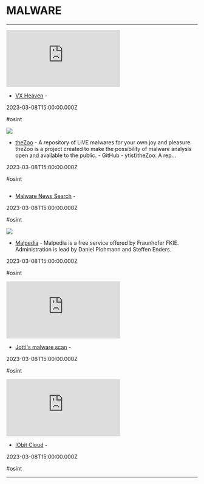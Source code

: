 # MALWARE

---

![](https://rdl.ink/render/https%3A%2F%2Fvx-underground.org%2Farchive%2FVxHeaven%2Findex.html)

- [VX Heaven](https://vx-underground.org/archive/VxHeaven/index.html) - 

2023-03-08T15:00:00.000Z

#osint

![](https://opengraph.githubassets.com/07ad629e6bc8ffd53ddceee09872d995485389b040af99ba229cb70221ae9736/ytisf/theZoo)

- [theZoo](https://github.com/ytisf/theZoo) - A repository of LIVE malwares for your own joy and pleasure. theZoo is a project created to make the possibility of malware analysis open and available to the public. - GitHub - ytisf/theZoo: A rep...

2023-03-08T15:00:00.000Z

#osint

![]()

- [Malware News Search](https://cse.google.com/cse?cx=003248445720253387346%3Aturlh5vi4xc) - 

2023-03-08T15:00:00.000Z

#osint

![](https://rdl.ink/render/https%3A%2F%2Fmalpedia.caad.fkie.fraunhofer.de)

- [Malpedia](https://malpedia.caad.fkie.fraunhofer.de) - Malpedia is a free service offered by Fraunhofer FKIE. Administration is lead by Daniel Plohmann and Steffen Enders.

2023-03-08T15:00:00.000Z

#osint

![](https://rdl.ink/render/https%3A%2F%2Fvirusscan.jotti.org)

- [Jotti's malware scan](https://virusscan.jotti.org) - 

2023-03-08T15:00:00.000Z

#osint

![](https://rdl.ink/render/https%3A%2F%2Fcloud.iobit.com%2Findex.php)

- [IObit Cloud](https://cloud.iobit.com/index.php) - 

2023-03-08T15:00:00.000Z

#osint

---

